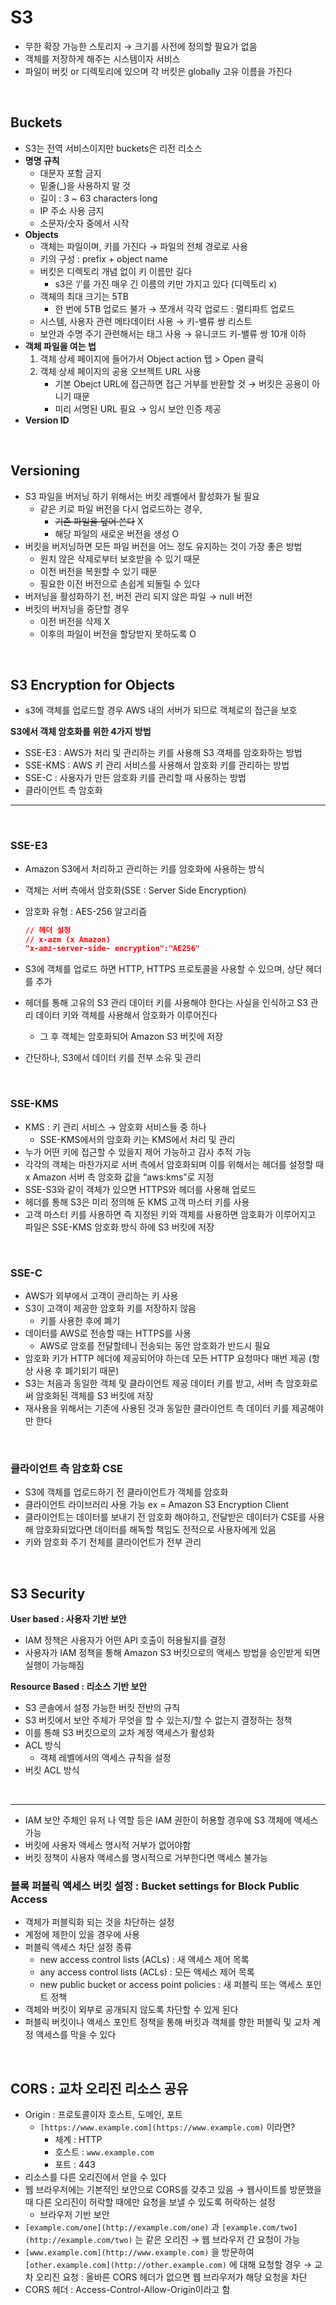 # S3

- 무한 확장 가능한 스토리지 → 크기를 사전에 정의할 필요가 없음
- 객체를 저장하게 해주는 시스템이자 서비스
- 파일이 버킷 or 디렉토리에 있으며 각 버킷은 globally 고유 이름을 가진다

<br>

## Buckets

- S3는 전역 서비스이지만 buckets은 리전 리소스
- **명명 규칙**
    - 대문자 포함 금지
    - 밑줄(_)을 사용하지 말 것
    - 길이 : 3 ~ 63 characters long
    - IP 주소 사용 금지
    - 소문자/숫자 중에서 시작
- **Objects**
    - 객체는 파일이며, 키를 가진다 → 파일의 전체 경로로 사용
    - 키의 구성 : prefix + object name
    - 버킷은 디렉토리 개념 없이 키 이름만 길다
        - s3은 ‘/’를 가진 매우 긴 이름의 키만 가지고 있다 (디렉토리 x)
    - 객체의 최대 크기는 5TB
        - 한 번에 5TB 업로드 불가 → 쪼개서 각각 업로드 : 멀티파트 업로드
    - 시스템, 사용자 관련 메타데이터 사용 → 키-밸류 쌍 리스트
    - 보안과 수명 주기 관련해서는 태그 사용 → 유니코드 키-밸류 쌍 10개 이하
- **객체 파일을 여는 법**
    1. 객체 상세 페이지에 들어가서 Object action 탭 > Open 클릭
    2. 객체 상세 페이지의 공용 오브젝트 URL 사용
        - 기본 Obejct URL에 접근하면 접근 거부를 반환할 것 → 버킷은 공용이 아니기 때문
        - 미리 서명된 URL 필요 → 임시 보안 인증 제공
- **Version ID**

<br>

## Versioning

- S3 파일을 버저닝 하기 위해서는 버킷 레벨에서 활성화가 될 필요
    - 같은 키로 파일 버전을 다시 업로드하는 경우,
        - ~~기존 파일을 덮어 쓴다~~ X
        - 해당 파일의 새로운 버전을 생성 O
- 버킷을 버저닝하면 모든 파일 버전을 어느 정도 유지하는 것이 가장 좋은 방법
    - 원치 않은 삭제로부터 보호받을 수 있기 때문
    - 이전 버전을 복원할 수 있기 때문
    - 필요한 이전 버전으로 손쉽게 되돌릴 수 있다
- 버저닝을 활성화하기 전, 버전 관리 되지 않은 파일 → null 버전
- 버킷의 버저닝을 중단할 경우
    - 이전 버전을 삭제 X
    - 이후의 파일이 버전을 할당받지 못하도록 O

<br>

## S3 Encryption for Objects

- s3에 객체를 업로드할 경우 AWS 내의 서버가 되므로 객체로의 접근을 보호

**S3에서 객체 암호화를 위한 4가지 방법**

- SSE-E3 : AWS가 처리 및 관리하는 키를 사용해 S3 객체를 암호화하는 방법
- SSE-KMS : AWS 키 관리 서비스를 사용해서 암호화 키를 관리하는 방법
- SSE-C : 사용자가 만든 암호화 키를 관리할 때 사용하는 방법
- 클라이언트 측 암호화


---

<br>

### SSE-E3

- Amazon S3에서 처리하고 관리하는 키를 암호화에 사용하는 방식
- 객체는 서버 측에서 암호화(SSE : Server Side Encryption)
- 암호화 유형 : AES-256 알고리즘
    
    ```json
    // 헤더 설정
    // x-azm (x Amazon)
    "x-amz-server-side- encryption":"AE256"
    ```
    
- S3에 객체를 업로드 하면 HTTP, HTTPS 프로토콜을 사용할 수 있으며, 상단 헤더를 추가
- 헤더를 통해 고유의 S3 관리 데이터 키를 사용해야 한다는 사실을 인식하고 S3 관리 데이터 키와 객체를 사용해서 암호화가 이루어진다
    - 그 후 객체는 암호화되어 Amazon S3 버킷에 저장
- 간단하나, S3에서 데이터 키를 전부 소유 및 관리

<br>


### SSE-KMS

- KMS : 키 관리 서비스 → 암호화 서비스들 중 하나
    - SSE-KMS에서의 암호화 키는 KMS에서 처리 및 관리
- 누가 어떤 키에 접근할 수 있을지 제어 가능하고 감사 추적 가능
- 각각의 객체는 마찬가지로 서버 측에서 암호화되며 이를 위해서는 헤더를 설정할 때 x Amazon 서버 측 암호화 값을 “aws:kms”로 지정
- SSE-S3와 같이 객체가 있으면 HTTPS와 헤더를 사용해 업로드
- 헤더를 통해 S3은 미리 정의해 둔 KMS 고객 마스터 키를 사용
- 고객 마스터 키를 사용하면 즉 지정된 키와 객체를 사용하면 암호화가 이루어지고 파일은 SSE-KMS 암호화 방식 하에 S3 버킷에 저장

<br>


### SSE-C

- AWS가 외부에서 고객이 관리하는 키 사용
- S3이 고객이 제공한 암호화 키를 저장하지 않음
    - 키를 사용한 후에 폐기
- 데이터를 AWS로 전송할 때는 HTTPS를 사용
    - AWS로 암호를 전달할테니 전송되는 동안 암호화가 반드시 필요
- 암호화 키가 HTTP 헤더에 제공되어야 하는데 모든 HTTP 요청마다 매번 제공 (항상 사용 후 폐기되기 때문)
- S3는 처음과 동일한 객체 및 클라이언트 제공 데이터 키를 받고, 서버 측 암호화로써 암호화된 객체를 S3 버킷에 저장
- 재사용을 위해서는 기존에 사용된 것과 동일한 클라이언트 측 데이터 키를 제공해야만 한다

<br>


### 클라이언트 측 암호화 CSE

- S3에 객체를 업로드하기 전 클라이언트가 객체를 암호화
- 클라이언트 라이브러리 사용 가능 ex = Amazon S3 Encryption Client
- 클라이언트는 데이터를 보내기 전 암호화 해야하고, 전달받은 데이터가 CSE를 사용해 암호화되었다면 데이터를 해독할 책임도 전적으로 사용자에게 있음
- 키와 암호화 주기 전체를 클라이언트가 전부 관리

<br>

## S3 Security

**User based : 사용자 기반 보안**

- IAM 정책은 사용자가 어떤 API 호출이 허용될지를 결정
- 사용자가 IAM 정책을 통해 Amazon S3 버킷으로의 액세스 방법을 승인받게 되면 실행이 가능해짐

**Resource Based : 리소스 기반 보안**

- S3 콘솔에서 설정 가능한 버킷 전반의 규칙
- S3 버킷에서 보안 주체가 무엇을 할 수 있는지/할 수 없는지 결정하는 정책
- 이를 통해 S3 버킷으로의 교차 계정 액세스가 활성화
- ACL 방식
    - 객체 레벨에서의 액세스 규칙을 설정
- 버킷 ACL 방식


<br>


---

- IAM 보안 주체인 유저 나 역할 등은 IAM 권한이 허용할 경우에 S3 객체에 액세스 가능
- 버킷에 사용자 액세스 명시적 거부가 없어야함
- 버킷 정책이 사용자 액세스를 명시적으로 거부한다면 액세스 불가능

### 블록 퍼블릭 액세스 버킷 설정 : Bucket settings for Block Public Access

- 객체가 퍼블릭화 되는 것을 차단하는 설정
- 계정에 제한이 있을 경우에 사용
- 퍼블릭 액세스 차단 설정 종류
    - new access control lists (ACLs) : 새 액세스 제어 목록
    - any access control lists (ACLs) : 모든 액세스 제어 목록
    - new public bucket or access point policies : 새 퍼블릭 또는 액세스 포인트 정책
- 객체와 버킷이 외부로 공개되지 않도록 차단할 수 있게 된다
- 퍼블릭 버킷이나 액세스 포인트 정책을 통해 버킷과 객체를 향한 퍼블릭 및 교차 계정 액세스를 막을 수 있다


<br>

## CORS : 교차 오리진 리소스 공유

- Origin : 프로토콜이자 호스트, 도메인, 포트
    - `[https://www.example.com](https://www.example.com)` 이라면?
        - 체계 : HTTP
        - 호스트 : `www.example.com`
        - 포트 : 443
- 리소스를 다른 오리진에서 얻을 수 있다
- 웹 브라우저에는 기본적인 보안으로 CORS를 갖추고 있음 
→ 웹사이트를 방문했을 때 다른 오리진이 허락할 때에만 요청을 보낼 수 있도록 허락하는 설정
    - 브라우저 기반 보안
- `[example.com/one](http://example.com/one)` 과 `[example.com/two](http://example.com/two)` 는 같은 오리진 → 웹 브라우저 간 요청이 가능
- `[www.example.com](http://www.example.com)` 을 방문하여 `[other.example.com](http://other.example.com)` 에 대해 요청할 경우 → 교차 오리진 요청 : 올바른 CORS 헤더가 없으면 웹 브라우저가 해당 요청을 차단
- CORS 헤더 : Access-Control-Allow-Origin이라고 함